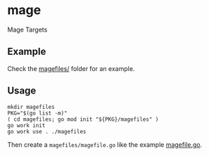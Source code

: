 # mage

Mage Targets

## Example

Check the [magefiles/](magefiles/) folder for an example.

## Usage

```shell
mkdir magefiles
PKG="$(go list -m)"
( cd magefiles; go mod init "${PKG}/magefiles" )
go work init
go work use . ./magefiles
```

Then create a `magefiles/magefile.go` like the example [magefile.go](magefiles/magefile.go).
